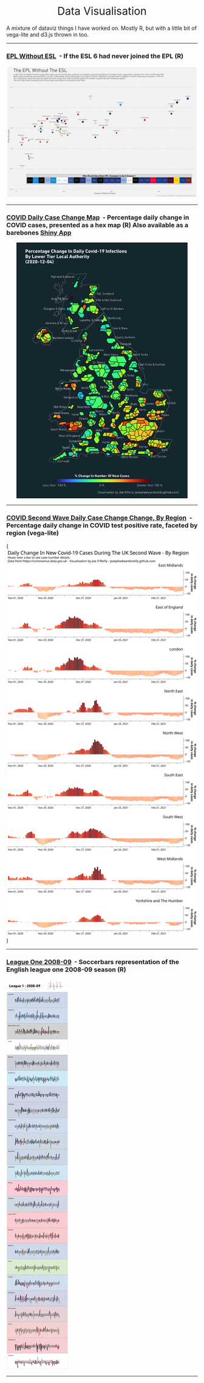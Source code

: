 <h1 style="font-weight:normal" align="center">
  &nbsp;Data Visualisation&nbsp;
</h1>


A mixture of dataviz things I have worked on. Mostly R, but with a little bit of vega-lite and d3.js thrown in too. 


***

### [EPL Without ESL](https://github.com/josephedwardoreilly/DataViz/tree/main/ESL_exclusion) ‍ - If the ESL 6 had never joined the EPL (R)
![./ESL_exclusion/ESL.png](https://raw.githubusercontent.com/josephedwardoreilly/DataViz/main/ESL_exclusion/ESL.png)

***

### [COVID Daily Case Change Map](https://github.com/josephedwardoreilly/DataViz/tree/main/Covid_map) ‍ - Percentage daily change in COVID cases, presented as a hex map (R) Also available as a barebones [Shiny App](https://josephedwardoreilly.shinyapps.io/Covid_Map_Shiny/)
![./Covid_Map/covid_daily_perc_change.png](https://raw.githubusercontent.com/josephedwardoreilly/DataViz/main/Covid_Map/covid_daily_perc_change.png)

***

### [COVID Second Wave Daily Case Change Change, By Region](https://github.com/josephedwardoreilly/DataViz/tree/main/Covid_Case_Perc_Change) ‍ - Percentage daily change in COVID test positive rate, faceted by region (vega-lite)
(<img src="https://raw.githubusercontent.com/josephedwardoreilly/DataViz/main/Covid_Case_Perc_Change/visualization.svg?sanitize=true">)


***

### [League One 2008-09](https://github.com/josephedwardoreilly/DataViz/tree/main/Soccerbars/League1_2008_9) ‍ - Soccerbars representation of the English league one 2008-09 season (R)
![./Covid_Map/covid_daily_perc_change.png](https://raw.githubusercontent.com/josephedwardoreilly/DataViz/main//Soccerbars/League1_2008_9/08.png)

***